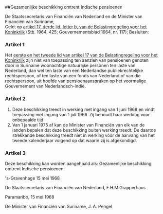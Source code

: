 <meta http-equiv='Content-Type' content='text/html; charset=utf-8' />

##Gezamenlijke beschikking omtrent Indische pensioenen

De Staatssecretaris van Financiën van Nederland en de Minister van Financiën van Suriname,  
Gelet op [artikel 17, derde lid, letter b, van de Belastingregeling voor het Koninkrijk](../../../../../../../rijkswet/belastingregeling/voor/het/koninkrijk/BWBR0002464/README.md) (Stb. 1964, 425; Gouvernementsblad 1964, nr. 117);
Besluiten:    

### Artikel  1  

Het [eerste en het tweede lid van artikel 17 van de Belastingregeling voor het Koninkrijk](../../../../../../../rijkswet/belastingregeling/voor/het/koninkrijk/BWBR0002464/README.md) zijn niet van toepassing ten aanzien van pensioenen genoten door in Suriname woonachtige natuurlijke personen ten laste van Nederland, dan wel ten laste van een Nederlandse publiekrechtelijke rechtspersoon, of ten laste van een fonds van Nederland of van die rechtspersoon, uit hoofde van pensioenaanspraken op het voormalige Gouvernement van Nederlandsch-Indië. 

### Artikel  2  

1.  Deze beschikking treedt in werking met ingang van 1 juni 1968 en vindt toepassing met ingang van 1 juli 1966. Zij behoudt haar werking voor onbepaalde tijd.   
2.  Van 1 januari 1975 af kan de Minister van Financiën van elk van de landen bepalen dat deze beschikking buiten werking treedt. De daartoe strekkende beschikking treedt niet in werking vóór de aanvang van het tweede kalenderjaar volgend op dat waarin zij is afgekondigd.  

### Artikel  3  

Deze beschikking kan worden aangehaald als: Gezamenlijke beschikking omtrent Indische pensioenen. 

's-Gravenhage 
15 mei 1968    

De 
Staatssecretaris van Financiën van Nederland, 
F.H.M.Grapperhaus  

Paramaribo, 15 mei 1968 

De 
Minister van Financiën van Suriname, 
J. A. Pengel     
